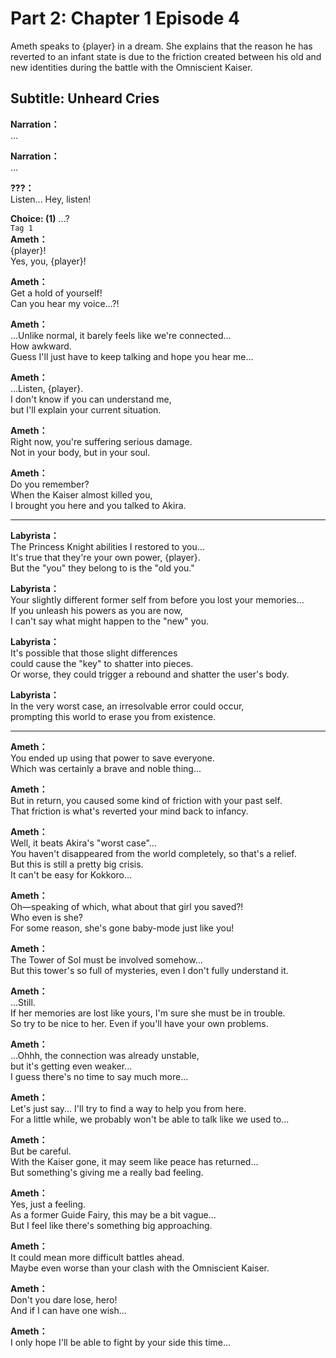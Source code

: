# Part 2: Chapter 1 Episode 4
Ameth speaks to {player} in a dream. She explains that the reason he has reverted to an infant state is due to the friction created between his old and new identities during the battle with the Omniscient Kaiser.
  
## Subtitle: Unheard Cries
  
**Narration：**  
...  
  
**Narration：**  
...  
  
**???：**  
Listen... Hey, listen!  
  
**Choice: (1)**  ...?  
`Tag 1`  
**Ameth：**  
{player}!  
Yes, you, {player}!  
  
**Ameth：**  
Get a hold of yourself!  
Can you hear my voice...?!  
  
**Ameth：**  
...Unlike normal, it barely feels like we're connected...  
How awkward.  
Guess I'll just have to keep talking and hope you hear me...  
  
**Ameth：**  
...Listen, {player}.  
I don't know if you can understand me,  
but I'll explain your current situation.  
  
**Ameth：**  
Right now, you're suffering serious damage.  
Not in your body, but in your soul.  
  
**Ameth：**  
Do you remember?  
When the Kaiser almost killed you,  
I brought you here and you talked to Akira.  
  

---  
  
**Labyrista：**  
The Princess Knight abilities I restored to you...  
It's true that they're your own power, {player}.  
But the \"you\" they belong to is the \"old you.\"  
  
**Labyrista：**  
Your slightly different former self from before you lost your memories...  
If you unleash his powers as you are now,  
I can't say what might happen to the \"new\" you.  
  
**Labyrista：**  
It's possible that those slight differences  
could cause the \"key\" to shatter into pieces.  
Or worse, they could trigger a rebound and shatter the user's body.  
  
**Labyrista：**  
In the very worst case, an irresolvable error could occur,  
prompting this world to erase you from existence.  
  

---  
  
**Ameth：**  
You ended up using that power to save everyone.  
Which was certainly a brave and noble thing...  
  
**Ameth：**  
But in return, you caused some kind of friction with your past self.  
That friction is what's reverted your mind back to infancy.  
  
**Ameth：**  
Well, it beats Akira's \"worst case\"...  
You haven't disappeared from the world completely, so that's a relief.  
But this is still a pretty big crisis.  
 It can't be easy for Kokkoro...  
  
**Ameth：**  
Oh—speaking of which, what about that girl you saved?!  
Who even is she?  
For some reason, she's gone baby-mode just like you!  
  
**Ameth：**  
The Tower of Sol must be involved somehow...  
But this tower's so full of mysteries, even I don't fully understand it.  
  
**Ameth：**  
...Still.  
If her memories are lost like yours, I'm sure she must be in trouble.  
So try to be nice to her. Even if you'll have your own problems.  
  
**Ameth：**  
...Ohhh, the connection was already unstable,  
but it's getting even weaker...  
I guess there's no time to say much more...  
  
**Ameth：**  
Let's just say... I'll try to find a way to help you from here.  
For a little while, we probably won't be able to talk like we used to...  
  
**Ameth：**  
But be careful.  
With the Kaiser gone, it may seem like peace has returned...  
But something's giving me a really bad feeling.  
  
**Ameth：**  
Yes, just a feeling.  
As a former Guide Fairy, this may be a bit vague...  
But I feel like there's something big approaching.  
  
**Ameth：**  
It could mean more difficult battles ahead.  
Maybe even worse than your clash with the Omniscient Kaiser.  
  
**Ameth：**  
Don't you dare lose, hero!  
And if I can have one wish...  
  
**Ameth：**  
I only hope I'll be able to fight by your side this time...  
